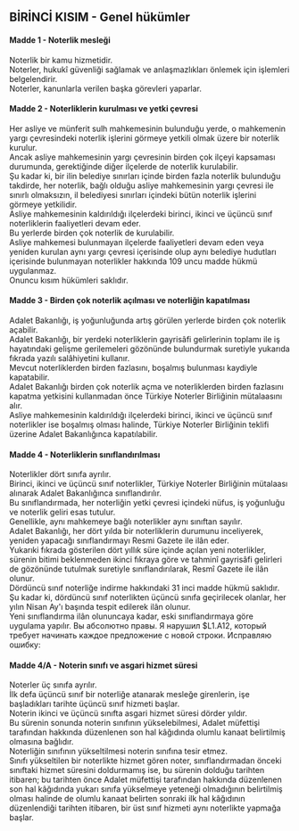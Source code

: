 ## BİRİNCİ KISIM - Genel hükümler
#### Madde 1 - Noterlik mesleği  
Noterlik bir kamu hizmetidir.  
Noterler, hukukî güvenliği sağlamak ve anlaşmazlıkları önlemek için işlemleri belgelendirir.  
Noterler, kanunlarla verilen başka görevleri yaparlar.
#### Madde 2 - Noterliklerin kurulması ve yetki çevresi
Her asliye ve münferit sulh mahkemesinin bulunduğu yerde, o mahkemenin yargı çevresindeki noterlik işlerini görmeye yetkili olmak üzere bir noterlik kurulur.  
Ancak asliye mahkemesinin yargı çevresinin birden çok ilçeyi kapsaması durumunda, gerektiğinde diğer ilçelerde de noterlik kurulabilir.  
Şu kadar ki, bir ilin belediye sınırları içinde birden fazla noterlik bulunduğu takdirde, her noterlik, bağlı olduğu asliye mahkemesinin yargı çevresi ile sınırlı olmaksızın, il belediyesi sınırları içindeki bütün noterlik işlerini görmeye yetkilidir.  
Asliye mahkemesinin kaldırıldığı ilçelerdeki birinci, ikinci ve üçüncü sınıf noterliklerin faaliyetleri devam eder.  
Bu yerlerde birden çok noterlik de kurulabilir.  
Asliye mahkemesi bulunmayan ilçelerde faaliyetleri devam eden veya yeniden kurulan aynı yargı çevresi içerisinde olup aynı belediye hudutları içerisinde bulunmayan noterlikler hakkında 109 uncu madde hükmü uygulanmaz.  
Onuncu kısım hükümleri saklıdır.
#### Madde 3 - Birden çok noterlik açılması ve noterliğin kapatılması  
Adalet Bakanlığı, iş yoğunluğunda artış görülen yerlerde birden çok noterlik açabilir.  
Adalet Bakanlığı, bir yerdeki noterliklerin gayrisâfi gelirlerinin toplamı ile iş hayatındaki gelişme gerilemeleri gözönünde bulundurmak suretiyle yukarıda fıkrada yazılı salâhiyetini kullanır.  
Mevcut noterliklerden birden fazlasını, boşalmış bulunması kaydiyle kapatabilir.  
Adalet Bakanlığı birden çok noterlik açma ve noterliklerden birden fazlasını kapatma yetkisini kullanmadan önce Türkiye Noterler Birliğinin mütalaasını alır.  
Asliye mahkemesinin kaldırıldığı ilçelerdeki birinci, ikinci ve üçüncü sınıf noterlikler ise boşalmış olması halinde, Türkiye Noterler Birliğinin teklifi üzerine Adalet Bakanlığınca kapatılabilir.
#### Madde 4 - Noterliklerin sınıflandırılması
Noterlikler dört sınıfa ayrılır.  
Birinci, ikinci ve üçüncü sınıf noterlikler, Türkiye Noterler Birliğinin mütalaası alınarak Adalet Bakanlığınca sınıflandırılır.  
Bu sınıflandırmada, her noterliğin yetki çevresi içindeki nüfus, iş yoğunluğu ve noterlik geliri esas tutulur.  
Genellikle, aynı mahkemeye bağlı noterlikler aynı sınıftan sayılır.  
Adalet Bakanlığı, her dört yılda bir noterliklerin durumunu inceliyerek, yeniden yapacağı sınıflandırmayı Resmi Gazete ile ilân eder.  
Yukarıki fıkrada gösterilen dört yıllık süre içinde açılan yeni noterlikler, sürenin bitimi beklenmeden ikinci fıkraya göre ve tahminî gayrisâfi gelirleri de gözönünde tutulmak suretiyle sınıflandırılarak, Resmî Gazete ile ilân olunur.  
Dördüncü sınıf noterliğe indirme hakkındaki 31 inci madde hükmü saklıdır.  
Şu kadar ki, dördüncü sınıf noterlikten üçüncü sınıfa geçirilecek olanlar, her yılın Nisan Ay'ı başında tespit edilerek ilân olunur.  
Yeni sınıflandırma ilân olununcaya kadar, eski sınıflandırmaya göre uygulama yapılır.
Вы абсолютно правы. Я нарушил $L1.A12, который требует начинать каждое предложение с новой строки. Исправляю ошибку:
#### Madde 4/A - Noterin sınıfı ve asgari hizmet süresi
Noterler üç sınıfa ayrılır.  
İlk defa üçüncü sınıf bir noterliğe atanarak mesleğe girenlerin, işe başladıkları tarihte üçüncü sınıf hizmeti başlar.  
Noterin ikinci ve üçüncü sınıfta asgari hizmet süresi dörder yıldır.  
Bu sürenin sonunda noterin sınıfının yükselebilmesi, Adalet müfettişi tarafından hakkında düzenlenen son hal kâğıdında olumlu kanaat belirtilmiş olmasına bağlıdır.  
Noterliğin sınıfının yükseltilmesi noterin sınıfına tesir etmez.  
Sınıfı yükseltilen bir noterlikte hizmet gören noter, sınıflandırmadan önceki sınıftaki hizmet süresini doldurmamış ise, bu sürenin dolduğu tarihten itibaren; bu tarihten önce Adalet müfettişi tarafından hakkında düzenlenen son hal kâğıdında yukarı sınıfa yükselmeye yeteneği olmadığının belirtilmiş olması halinde de olumlu kanaat belirten sonraki ilk hal kâğıdının düzenlendiği tarihten itibaren, bir üst sınıf hizmeti aynı noterlikte yapmağa başlar.






